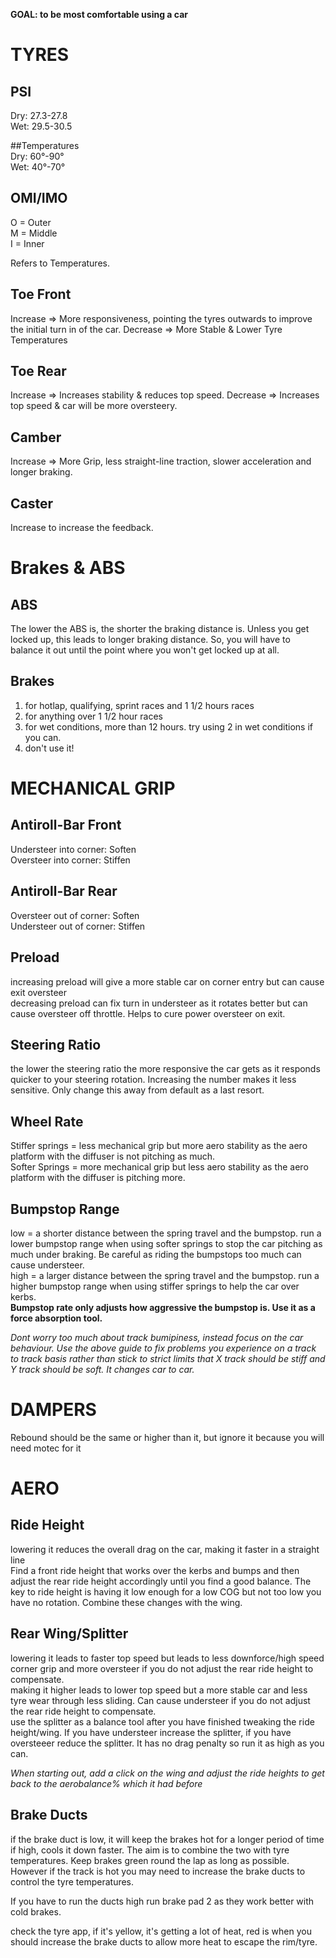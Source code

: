 **GOAL: to be most comfortable using a car**   

# TYRES

## PSI
Dry: 27.3-27.8   
Wet: 29.5-30.5   
  
##Temperatures    
Dry: 60°-90°   
Wet: 40°-70°      

## OMI/IMO   
O = Outer   
M = Middle   
I = Inner   

Refers to Temperatures.     

## Toe Front
Increase => More responsiveness, pointing the tyres outwards to improve the initial turn in of the car.
Decrease => More Stable & Lower Tyre Temperatures   

## Toe Rear
Increase => Increases stability & reduces top speed.
Decrease => Increases top speed & car will be more oversteery.   

## Camber
Increase => More Grip, less straight-line traction, slower acceleration and longer braking.   

## Caster
Increase to increase the feedback.

# Brakes & ABS

## ABS

The lower the ABS is, the shorter the braking distance is. Unless you get locked up, this leads to longer braking distance. So, you will have to balance it out until the point where you won't get locked up at all.    

## Brakes
1. for hotlap, qualifying, sprint races and 1 1/2 hours races
2. for anything over 1 1/2 hour races
3. for wet conditions, more than 12 hours. try using 2 in wet conditions if you can. 
4. don't use it! 


# MECHANICAL GRIP

## Antiroll-Bar Front
Understeer into corner: Soften   
Oversteer into corner: Stiffen   

## Antiroll-Bar Rear
Oversteer out of corner: Soften     
Understeer out of corner: Stiffen   

## Preload
increasing preload will give a more stable car on corner entry but can cause exit oversteer   
decreasing preload can fix turn in understeer as it rotates better but can cause oversteer off throttle. Helps to cure power oversteer on exit.    

## Steering Ratio
the lower the steering ratio the more responsive the car gets as it responds quicker to your steering rotation. Increasing the number makes it less sensitive. Only change this away from default as a last resort.    

## Wheel Rate
Stiffer springs = less mechanical grip but more aero stability as the aero platform with the diffuser is not pitching as much.     
Softer Springs = more mechanical grip but less aero stability as the aero platform with the diffuser is pitching more.    

## Bumpstop Range
low = a shorter distance between the spring travel and the bumpstop. run a lower bumpstop range when using softer springs to stop the car pitching as much under braking. Be careful as riding the bumpstops too much can cause understeer.    
high = a larger distance between the spring travel and the bumpstop. run a higher bumpstop range when using stiffer springs to help the car over kerbs.    
**Bumpstop rate only adjusts how aggressive the bumpstop is. Use it as a force absorption tool.**   

*Dont worry too much about track bumipiness, instead focus on the car behaviour. Use the above guide to fix problems you experience on a track to track basis rather than stick to strict limits that X track should be stiff and Y track should be soft. It changes car to car.*   

# DAMPERS

Rebound should be the same or higher than it, but ignore it because you will need motec for it


# AERO

## Ride Height
lowering it reduces the overall drag on the car, making it faster in a straight line   
Find a front ride height that works over the kerbs and bumps and then adjust the rear ride height accordingly until you find a good balance. The key to ride height is having it low enough for a low COG but not too low you have no rotation. Combine these changes with the wing.    

## Rear Wing/Splitter
lowering it leads to faster top speed but leads to less downforce/high speed corner grip and more oversteer if you do not adjust the rear ride height to compensate.   
making it higher leads to lower top speed but a more stable car and less tyre wear through less sliding. Can cause understeer if you do not adjust the rear ride height to compensate.    
use the splitter as a balance tool after you have finished tweaking the ride height/wing. If you have understeer increase the splitter, if you have oversteeer reduce the splitter. It has no drag penalty so run it as high as you can.    

*When starting out, add a click on the wing and adjust the ride heights to get back to the aerobalance% which it had before*   

## Brake Ducts
if the brake duct is low, it will keep the brakes hot for a longer period of time   
if high, cools it down faster. The aim is to combine the two with tyre temperatures. Keep brakes green round the lap as long as possible. However if the track is hot you may need to increase the brake ducts to control the tyre temperatures.    

If you have to run the ducts high run brake pad 2 as they work better with cold brakes.    

check the tyre app, if it's yellow, it's getting a lot of heat, red is when you should increase the brake ducts to allow more heat to escape the rim/tyre.    